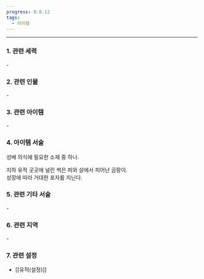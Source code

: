 ```yaml
---
progress: 0.0.12
tags:
  - 아이템
---
```

---
### 1. 관련 세력 
\-

### 2. 관련 인물
\-

### 3. 관련 아이템
\-

### 4. 아이템 서술
성배 의식에 필요한 소재 중 하나.  
  
지하 유적 곳곳에 널린 썩은 피와 살에서 피어난 곰팡이.  
성장에 따라 거대한 포자를 지닌다.

### 5. 관련 기타 서술
\-
### 6. 관련 지역
\-
### 7. 관련 설정
- [[유적(설정)]]
